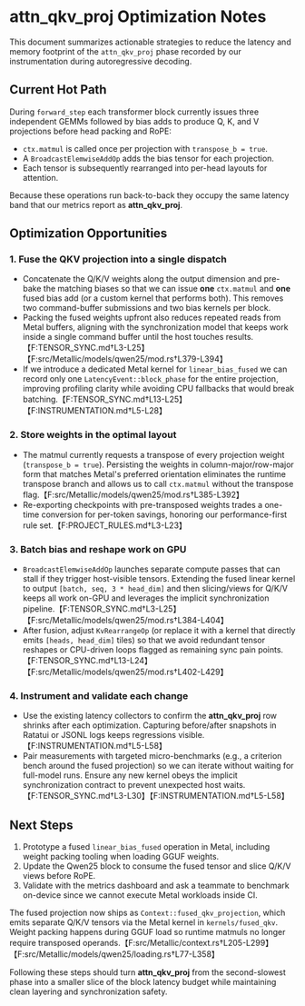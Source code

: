 # attn_qkv_proj Optimization Notes

This document summarizes actionable strategies to reduce the latency and memory footprint of the `attn_qkv_proj` phase recorded by our instrumentation during autoregressive decoding.

## Current Hot Path

During `forward_step` each transformer block currently issues three independent GEMMs followed by bias adds to produce Q, K, and V projections before head packing and RoPE:

* `ctx.matmul` is called once per projection with `transpose_b = true`.
* A `BroadcastElemwiseAddOp` adds the bias tensor for each projection.
* Each tensor is subsequently rearranged into per-head layouts for attention.

Because these operations run back-to-back they occupy the same latency band that our metrics report as **attn_qkv_proj**.

## Optimization Opportunities

### 1. Fuse the QKV projection into a single dispatch

* Concatenate the Q/K/V weights along the output dimension and pre-bake the matching biases so that we can issue **one** `ctx.matmul` and **one** fused bias add (or a custom kernel that performs both). This removes two command-buffer submissions and two bias kernels per block.
* Packing the fused weights upfront also reduces repeated reads from Metal buffers, aligning with the synchronization model that keeps work inside a single command buffer until the host touches results.【F:TENSOR_SYNC.md†L3-L25】【F:src/Metallic/models/qwen25/mod.rs†L379-L394】
* If we introduce a dedicated Metal kernel for `linear_bias_fused` we can record only one `LatencyEvent::block_phase` for the entire projection, improving profiling clarity while avoiding CPU fallbacks that would break batching.【F:TENSOR_SYNC.md†L13-L25】【F:INSTRUMENTATION.md†L5-L28】

### 2. Store weights in the optimal layout

* The matmul currently requests a transpose of every projection weight (`transpose_b = true`). Persisting the weights in column-major/row-major form that matches Metal's preferred orientation eliminates the runtime transpose branch and allows us to call `ctx.matmul` without the transpose flag.【F:src/Metallic/models/qwen25/mod.rs†L385-L392】
* Re-exporting checkpoints with pre-transposed weights trades a one-time conversion for per-token savings, honoring our performance-first rule set.【F:PROJECT_RULES.md†L3-L23】

### 3. Batch bias and reshape work on GPU

* `BroadcastElemwiseAddOp` launches separate compute passes that can stall if they trigger host-visible tensors. Extending the fused linear kernel to output `[batch, seq, 3 * head_dim]` and then slicing/views for Q/K/V keeps all work on-GPU and leverages the implicit synchronization pipeline.【F:TENSOR_SYNC.md†L3-L25】【F:src/Metallic/models/qwen25/mod.rs†L384-L404】
* After fusion, adjust `KvRearrangeOp` (or replace it with a kernel that directly emits `[heads, head_dim]` tiles) so that we avoid redundant tensor reshapes or CPU-driven loops flagged as remaining sync pain points.【F:TENSOR_SYNC.md†L13-L24】【F:src/Metallic/models/qwen25/mod.rs†L402-L429】

### 4. Instrument and validate each change

* Use the existing latency collectors to confirm the **attn_qkv_proj** row shrinks after each optimization. Capturing before/after snapshots in Ratatui or JSONL logs keeps regressions visible.【F:INSTRUMENTATION.md†L5-L58】
* Pair measurements with targeted micro-benchmarks (e.g., a criterion bench around the fused projection) so we can iterate without waiting for full-model runs. Ensure any new kernel obeys the implicit synchronization contract to prevent unexpected host waits.【F:TENSOR_SYNC.md†L3-L30】【F:INSTRUMENTATION.md†L5-L58】

## Next Steps

1. Prototype a fused `linear_bias_fused` operation in Metal, including weight packing tooling when loading GGUF weights.
2. Update the Qwen25 block to consume the fused tensor and slice Q/K/V views before RoPE.
3. Validate with the metrics dashboard and ask a teammate to benchmark on-device since we cannot execute Metal workloads inside CI.

The fused projection now ships as `Context::fused_qkv_projection`, which emits separate Q/K/V tensors via the Metal kernel in `kernels/fused_qkv`. Weight packing happens during GGUF load so runtime matmuls no longer require transposed operands.【F:src/Metallic/context.rs†L205-L299】【F:src/Metallic/models/qwen25/loading.rs†L77-L358】

Following these steps should turn **attn_qkv_proj** from the second-slowest phase into a smaller slice of the block latency budget while maintaining clean layering and synchronization safety.
